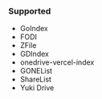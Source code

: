 ### Supported
- GoIndex
- FODI
- ZFile
- GDIndex
- onedrive-vercel-index
- GONEList
- ShareList
- Yuki Drive